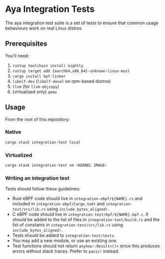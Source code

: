 # Aya Integration Tests

The aya integration test suite is a set of tests to ensure that
common usage behaviours work on real Linux distros

## Prerequisites

You'll need:

1. `rustup toolchain install nightly`
1. `rustup target add {aarch64,x86_64}-unknown-linux-musl`
1. `cargo install bpf-linker`
1. `libelf-dev` (`libelf-devel` on rpm-based distros)
1. `llvm` (for `llvm-objcopy`)
1. (virtualized only) `qemu`

## Usage

From the root of this repository:

### Native

```bash
cargo xtask integration-test local
```

### Virtualized

```bash
cargo xtask integration-test vm <KERNEL IMAGE>
```

### Writing an integration test

Tests should follow these guidelines:

- Rust eBPF code should live in `integration-ebpf/${NAME}.rs` and included in
  `integration-ebpf/Cargo.toml` and `integration-test/src/lib.rs` using
  `include_bytes_aligned!`.
- C eBPF code should live in `integration-test/bpf/${NAME}.bpf.c`. It should be
  added to the list of files in `integration-test/build.rs` and the list of
  constants in `integration-test/src/lib.rs` using `include_bytes_aligned!`.
- Tests should be added to `integration-test/tests`.
- You may add a new module, or use an existing one.
- Test functions should not return `anyhow::Result<()>` since this produces
  errors without stack traces. Prefer to `panic!` instead.
